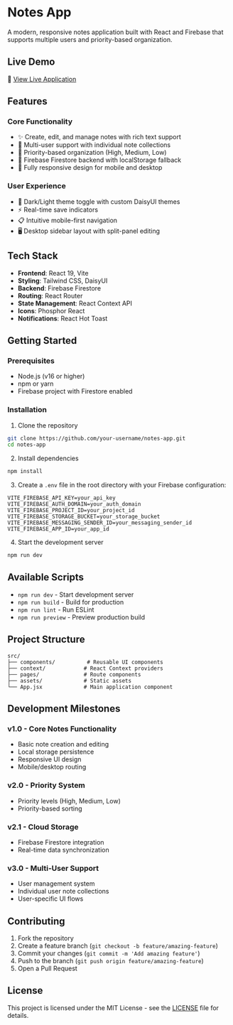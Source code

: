 # Notes App

A modern, responsive notes application built with React and Firebase that supports multiple users and priority-based organization.

## Live Demo

🚀 [View Live Application](https://firebase-notes-fhzmcliur-leon-87-7s-projects.vercel.app/)

## Features

### Core Functionality
- ✨ Create, edit, and manage notes with rich text support
- 👥 Multi-user support with individual note collections
- 🎯 Priority-based organization (High, Medium, Low)
- 💾 Firebase Firestore backend with localStorage fallback
- 📱 Fully responsive design for mobile and desktop

### User Experience
- 🎨 Dark/Light theme toggle with custom DaisyUI themes
- ⚡ Real-time save indicators
- 📋 Intuitive mobile-first navigation
- 🖥️ Desktop sidebar layout with split-panel editing

## Tech Stack

- **Frontend**: React 19, Vite
- **Styling**: Tailwind CSS, DaisyUI
- **Backend**: Firebase Firestore
- **Routing**: React Router
- **State Management**: React Context API
- **Icons**: Phosphor React
- **Notifications**: React Hot Toast

## Getting Started

### Prerequisites
- Node.js (v16 or higher)
- npm or yarn
- Firebase project with Firestore enabled

### Installation

1. Clone the repository
```bash
git clone https://github.com/your-username/notes-app.git
cd notes-app
```

2. Install dependencies
```bash
npm install
```

3. Create a `.env` file in the root directory with your Firebase configuration:
```env
VITE_FIREBASE_API_KEY=your_api_key
VITE_FIREBASE_AUTH_DOMAIN=your_auth_domain
VITE_FIREBASE_PROJECT_ID=your_project_id
VITE_FIREBASE_STORAGE_BUCKET=your_storage_bucket
VITE_FIREBASE_MESSAGING_SENDER_ID=your_messaging_sender_id
VITE_FIREBASE_APP_ID=your_app_id
```

4. Start the development server
```bash
npm run dev
```

## Available Scripts

- `npm run dev` - Start development server
- `npm run build` - Build for production
- `npm run lint` - Run ESLint
- `npm run preview` - Preview production build

## Project Structure

```
src/
├── components/          # Reusable UI components
├── context/            # React Context providers
├── pages/              # Route components
├── assets/             # Static assets
└── App.jsx             # Main application component
```

## Development Milestones

### v1.0 - Core Notes Functionality
- Basic note creation and editing
- Local storage persistence
- Responsive UI design
- Mobile/desktop routing

### v2.0 - Priority System
- Priority levels (High, Medium, Low)
- Priority-based sorting

### v2.1 - Cloud Storage
- Firebase Firestore integration
- Real-time data synchronization

### v3.0 - Multi-User Support
- User management system
- Individual user note collections
- User-specific UI flows

## Contributing

1. Fork the repository
2. Create a feature branch (`git checkout -b feature/amazing-feature`)
3. Commit your changes (`git commit -m 'Add amazing feature'`)
4. Push to the branch (`git push origin feature/amazing-feature`)
5. Open a Pull Request

## License

This project is licensed under the MIT License - see the [LICENSE](LICENSE) file for details.
